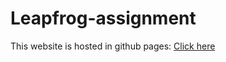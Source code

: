 # Leapfrog-assignment
This website is hosted in github pages: <a href="https://ishwargautam.github.io/Leapfrog-assignment/">Click here</a>
